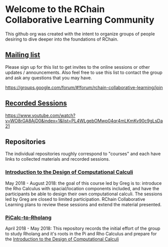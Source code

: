 # Welcome to the RChain Collaborative Learning Community
This github org was created with the intent to organize
groups of people desiring to dive deeper into the foundations of RChain.

## [Mailing list](https://groups.google.com/forum/#!forum/rchain-collaborative-learning/join)
Please sign up for this list to get invites to the online sessions or other updates / announcements. Also feel free to use this list to contact the group and ask any questions that you may have.

https://groups.google.com/forum/#!forum/rchain-collaborative-learning/join

## [Recorded Sessions](https://www.youtube.com/watch?v=WO8rGA8AjD0&index=1&list=PL4WLgebOMwp04qr4mLKmKv90c9gLsDa21)

https://www.youtube.com/watch?v=WO8rGA8AjD0&index=1&list=PL4WLgebOMwp04qr4mLKmKv90c9gLsDa21

## Repositories
The individual repositories roughly correspond to "courses" and each have links to collected materials and recorded sessions.

### [Introduction to the Design of Computational Calculi](https://github.com/RChain-Collaborative-Learning/Introduction-to-the-Design-of-Computational-Calculi)
May 2018 - August 2018: the goal of this course led by Greg is to: introduce the Rho Calculus with spacial/location components included, and have the participants be able to design their own computational calculi. The sessions led by Greg are closed to limited participation. RChain Collaborative Learning plans to review these sessions and extend the material presented.

### [PiCalc-to-Rholang](https://github.com/RChain-Collaborative-Learning/PiCalc-to-Rholang)
April 2018 - May 2018: This repository records the initial effort of the group to study Rholang and it's roots in the Pi and Rho Calculus and prepare for the [Introduction to the Design of Computational Calculi](https://github.com/RChain-Collaborative-Learning/Introduction-to-the-Design-of-Computational-Calculi)
